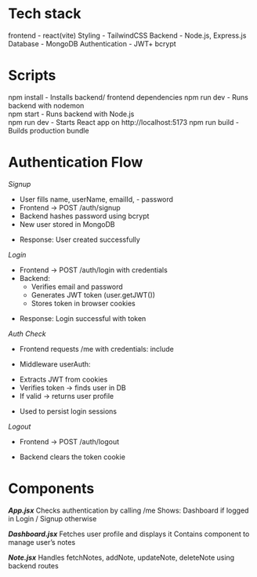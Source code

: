 # Tech stack
frontend - react(vite)
Styling - TailwindCSS
Backend - Node.js, Express.js
Database - MongoDB
Authentication - JWT+ bcrypt

# Scripts
npm install -  Installs backend/ frontend dependencies 
npm run dev -  Runs backend with nodemon     
npm start - Runs backend with Node.js     
npm run dev - Starts React app on http://localhost:5173
npm run build - Builds production bundle

# Authentication Flow
*Signup*
- User fills name, userName, emailId, - password
- Frontend → POST /auth/signup
- Backend hashes password using bcrypt
- New user stored in MongoDB
* Response: User created successfully

*Login*
- Frontend → POST /auth/login with credentials
- Backend:
    * Verifies email and password
    * Generates JWT token (user.getJWT())
    * Stores token in browser cookies

* Response: Login successful with token

*Auth Check*

- Frontend requests /me with credentials: include

- Middleware userAuth:
* Extracts JWT from cookies
* Verifies token → finds user in DB
* If valid → returns user profile

- Used to persist login sessions

*Logout*

- Frontend → POST /auth/logout

- Backend clears the token cookie

# Components
***App.jsx***
Checks authentication by calling /me
Shows:
Dashboard if logged in
Login / Signup otherwise

***Dashboard.jsx***
Fetches user profile and displays it
Contains <Note /> component to manage user’s notes

***Note.jsx***
Handles fetchNotes, addNote, updateNote, deleteNote using backend routes